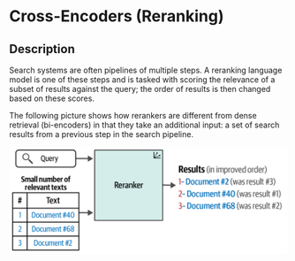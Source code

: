 # Cross-Encoders (Reranking)

## Description

Search systems are often pipelines of multiple steps.
A reranking language model is one of these steps and is tasked with scoring the relevance of a subset of results against the query; the order of results is then changed based on these scores.

The following picture shows how rerankers are different from dense retrieval (bi-encoders) in that they take an additional input: a set of search results from a previous step in the search pipeline.

![](cross_encoder/overview.png)
